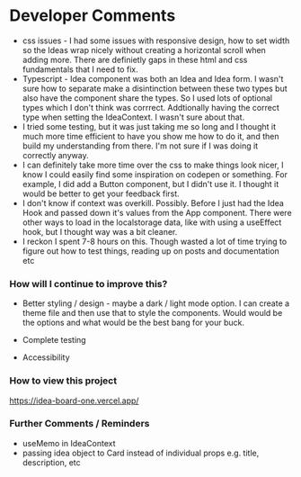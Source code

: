 # Developer Comments

- css issues - I had some issues with responsive design, how to set width so the Ideas wrap nicely without creating a horizontal scroll when adding more. There are definietly gaps in these html and css fundamentals that I need to fix.
- Typescript - Idea component was both an Idea and Idea form. I wasn't sure how to separate make a disintinction between these two types but also have the component share the types. So I used lots of optional types which I don't think was corrrect. Addtionally having the correct type when setting the IdeaContext. I wasn't sure about that.
- I tried some testing, but it was just taking me so long and I thought it much more time efficient to have you show me how to do it, and then build my understanding from there. I'm not sure if I was doing it correctly anyway.
- I can definitely take more time over the css to make things look nicer, I know I could easily find some inspiration on codepen or something. For example, I did add a Button component, but I didn't use it. I thought it would be better to get your feedback first.
- I don't know if context was overkill. Possibly. Before I just had the Idea Hook and passed down it's values from the App component. There were other ways to load in the localstorage data, like with using a useEffect hook, but I thought way was a bit cleaner.
- I reckon I spent 7-8 hours on this. Though wasted a lot of time trying to figure out how to test things, reading up on posts and documentation etc

### How will I continue to improve this?

- Better styling / design - maybe a dark / light mode option. I can create a theme file and then use that to style the components. Would would be the options and what would be the best bang for your buck.

- Complete testing

- Accessibility

### How to view this project

https://idea-board-one.vercel.app/

### Further Comments / Reminders

- useMemo in IdeaContext
- passing idea object to Card instead of individual props e.g. title, description, etc
